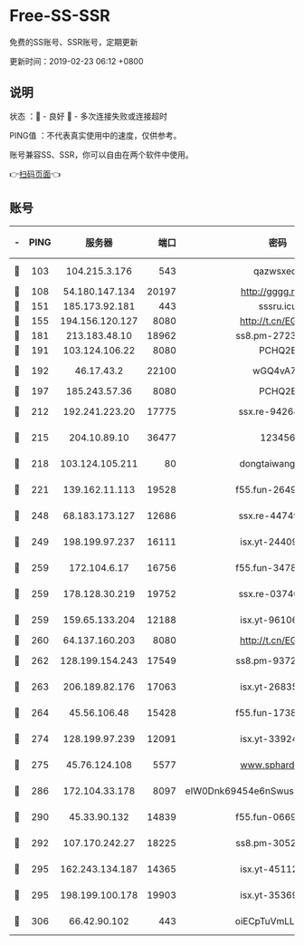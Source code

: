 # Free-SS-SSR

免费的SS账号、SSR账号，定期更新

更新时间：2019-02-23 06:12 +0800

## 说明

状态     ：🙂 - 良好 🙁 - 多次连接失败或连接超时

PING值   ：不代表真实使用中的速度，仅供参考。

账号兼容SS、SSR，你可以自由在两个软件中使用。

👉[扫码页面](https://liesauer.github.io/free-ss-ssr.github.io/)👈

## 账号

|-|PING|服务器|端口|密码|加密方式|区域|
|:----:|:----:|:-----:|-----:|:----:|:----:|:----:|
|🙂|103|104.215.3.176|543|qazwsxedc|aes-256-gcm|JP|
|🙂|108|54.180.147.134|20197|http://gggg.rocks|chacha20|KR|
|🙂|151|185.173.92.181|443|sssru.icu|rc4-md5|RU|
|🙂|155|194.156.120.127|8080|http://t.cn/EGJIyrl|rc4-md5|RU|
|🙂|181|213.183.48.10|18962|ss8.pm-27236881|rc4-md5|RU|
|🙂|191|103.124.106.22|8080|PCHQ2E|rc4-md5|US|
|🙂|192|46.17.43.2|22100|wGQ4vA7D|aes-256-gcm|RU|
|🙂|197|185.243.57.36|8080|PCHQ2E|rc4-md5|US|
|🙂|212|192.241.223.20|17775|ssx.re-94264903|aes-256-cfb|US|
|🙂|215|204.10.89.10|36477|123456|aes-256-cfb|US|
|🙂|218|103.124.105.211|80|dongtaiwang.com|aes-256-cfb|US|
|🙂|221|139.162.11.113|19528|f55.fun-26491183|aes-256-cfb|SG|
|🙂|248|68.183.173.127|12686|ssx.re-44749299|aes-256-cfb|US|
|🙂|249|198.199.97.237|16111|isx.yt-24409459|aes-256-cfb|US|
|🙂|259|172.104.6.17|16756|f55.fun-34782964|aes-256-cfb|US|
|🙂|259|178.128.30.219|19752|ssx.re-03740090|aes-256-cfb|SG|
|🙂|259|159.65.133.204|12188|isx.yt-96106830|aes-256-cfb|SG|
|🙂|260|64.137.160.203|8080|http://t.cn/EGJIyrl|rc4-md5|CA|
|🙂|262|128.199.154.243|17549|ss8.pm-93722543|aes-256-cfb|SG|
|🙂|263|206.189.82.176|17063|isx.yt-26835607|aes-256-cfb|SG|
|🙂|264|45.56.106.48|15428|f55.fun-17381628|aes-256-cfb|US|
|🙂|274|128.199.97.239|12091|isx.yt-33924211|aes-256-cfb|SG|
|🙂|275|45.76.124.108|5577|www.sphard.com|aes-256-cfb|AU|
|🙂|286|172.104.33.178|8097|eIW0Dnk69454e6nSwuspv9DmS201tQ0D|aes-256-cfb|SG|
|🙂|290|45.33.90.132|14839|f55.fun-06699506|aes-256-cfb|US|
|🙂|292|107.170.242.27|18225|ss8.pm-30525832|aes-256-cfb|US|
|🙂|295|162.243.134.187|14365|isx.yt-45112084|aes-256-cfb|US|
|🙂|295|198.199.100.178|19903|isx.yt-35369856|aes-256-cfb|US|
|🙂|306|66.42.90.102|443|oiECpTuVmLLxk4Ts|aes-256-cfb|US|
